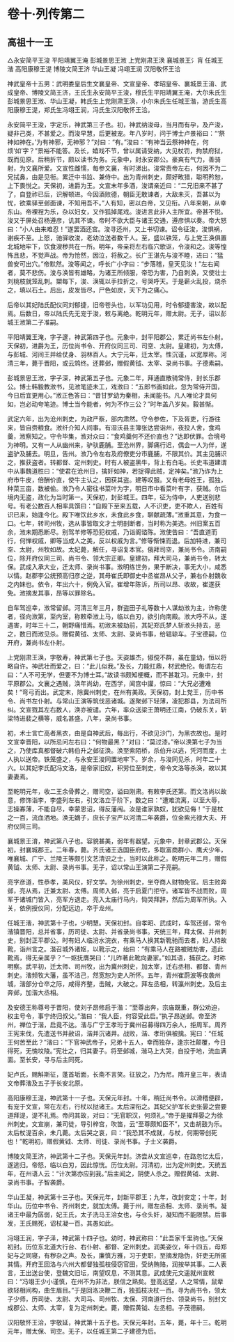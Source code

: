 # 卷十·列传第二

## 高祖十一王

△永安简平王浚 平阳靖翼王淹 彭城景思王浟 上党刚肃王涣 襄城景王氵肓 任城王湝 高阳康穆王湜 博陵文简王济 华山王凝 冯翊王润 汉阳敬怀王洽

神武皇帝十五男：武明娄皇后生文襄皇帝、文宣皇帝、孝昭皇帝、襄城景王淯、武成皇帝、博陵文简王济，王氏生永安简平王浚，穆氏生平阳靖翼王淹，大尔朱氏生彭城景思王浟、华山王凝，韩氏生上党刚肃王涣，小尔朱氏生任城王湝，游氏生高阳康穆王湜，郑氏生冯翊王润，冯氏生汉阳敬怀王洽。

永安简平王浚，字定乐，神武第三子也。初，神武纳浚母，当月而有孕，及产浚，疑非己类，不甚爱之。而浚早慧，后更被宠。年八岁时，问于博士卢景裕曰：“‘祭神如神在。’为有神邪，无神邪？”对曰：“有。”浚曰：“有神当云祭神神在，何烦‘如’字？”景裕不能答。及长，嬉戏不节，曾以属请受纳，大见杖罚，拘禁府狱，既而见原。后稍折节，颇以读书为务。元象中，封永安郡公。豪爽有气力，善骑射，为文襄所爱。文宣性雌懦，每参文襄，有时涕出。浚常责帝左右，何因不为二兄拭鼻，由是见衔。累迁中书监、兼侍中。出为青州刺史，颇好畋猎，聪明矜恕，上下畏悦之。天保初，进爵为王。文宣末年多酒，浚谓亲近曰：“二兄旧来不甚了了，自登祚已后，识解顿进。今因酒败德，朝臣无敢谏者，大敌未灭，吾甚以为忧，欲乘驿至邺面谏，不知用吾不。”人有知，密以白帝，又见衔。八年来朝，从幸东山。帝裸裎为乐，杂以妇女，又作狐掉尾戏。浚进言此非人主所宜。帝甚不悦。浚又于屏处召杨遵彦，讥其不谏。帝时不欲大臣与诸王交通，遵彦惧以奏。帝大怒曰：“小人由来难忍！”遂罢酒还宫。浚寻还州，又上书切谏。诏令征浚，浚惧祸，谢疾不至。上怒，驰驿收浚，老幼泣送者数千人。至，盛以铁笼，与上党王涣俱置北城地牢下，饮食溲秽共在一所。明年，帝亲将左右临穴歌讴，令浚和之。浚等惶怖且悲，不觉声战。帝为怆然，因泣，将赦之。长广王湛先与浚不睦，进曰：“猛兽安可出穴。”帝默然。浚等闻之，呼长广小字曰：“步落稽，皇天见汝！”左右闻者，莫不悲伤。浚与涣皆有雄略，为诸王所倾服，帝恐为害，乃自刺涣，又使壮士刘桃枝就笼乱刺。槊每下，浚、涣辄以手拉折之，号哭呼天。于是薪火乱投，烧杀之，填以石土。后出，皮发皆尽，尸色如炭，天下为之痛心。

后帝以其妃陆氏配仪同刘郁捷，旧帝苍头也，以军功见用，时令郁捷害浚，故以配焉。后数日，帝以陆氏先无宠于浚，敕与离绝。乾明元年，赠太尉。无子，诏以彭城王浟第二子准嗣。

平阳靖翼王淹，字子邃，神武第四子也。元象中，封平阳郡公，累迁尚书左仆射。天保初，进爵为王，历位尚书令、开府仪同三司、司空、太尉。皇建初，为太傅，与彭城、河间王并给仗身、羽林百人。大宁元年，迁太宰。性沉谨，以宽厚称。河清三年，薨于晋阳，或云鸩终。还葬邺，赠假黄钺、太宰、录尚书事。子德素嗣。

彭城景思王浟，字子深，神武第五子也。元象二年，拜通直散骑常侍，封长乐郡公。博士韩毅教浟书，见浟笔迹未工，戏浟曰：“五郎书画如此，忽为常侍开国，今日后宜更用心。”浟正色答曰：“昔甘罗幼为秦相，未闻能书。凡人唯论才具何如，岂必动夸笔迹。博士当今能者，何为不作三公？”时年盖八岁矣。毅甚惭。

武定六年，出为沧州刺史，为政严察，部内肃然。守令参佐，下及胥吏，行游往来，皆自赍粮食。浟纤介知人间事。有湿沃县主簿张达尝诣州，夜投人舍，食鸡羹，浟察知之。守令毕集，浟对众曰：“食鸡羹何不还价直也？”达即伏罪。合境号为神明。又有一人从幽州来，驴驮鹿脯。至沧州界，脚痛行迟，偶会一人为伴，遂盗驴及脯去。明旦，告州。浟乃令左右及府僚吏分市鹿脯，不限其价。其主见脯识之，推获盗者。转都督、定州刺史。时有人被盗黑牛，背上有白毛。长史韦道建谓中从事魏道胜曰：“使君在沧州日，擒奸如神，若捉得此贼，定神矣。”浟乃诈为上府市牛皮，倍酬价直，使牛主认之，因获其盗。建等叹服。又有老母姓王，孤独，种菜三亩，数被偷。浟乃令人密往书菜叶为字，明日市中看菜叶有字，获贼。尔后境内无盗，政化为当时第一。天保初，封彭城王。四年，征为侍中，人吏送别悲号。有老公数百人相率具馔曰：“自殿下至来五载，人不识吏，吏不欺人，百姓有识已来，始逢今化。殿下唯饮此乡水，未食此乡食，聊献疏薄。”浟重其意，为食一口。七年，转司州牧，选从事皆取文才士明剖断者，当时称为美选。州旧案五百余，浟未期悉断尽。别驾羊修等恐犯权戚，乃诣阁谘陈。浟使告曰：“吾直道而行，何惮权戚，卿等当成人之美，反以权戚为言。”修等惭悚而退。后加特进，兼司空、太尉，州牧如故。太妃薨，解任，寻诏复本官。俄拜司空，兼尚书令。济南嗣位，除开府仪同三司、尚书令、领大宗正卿。皇建初，拜大司马，兼尚书令，转太保。武成入承大业，迁太师、录尚书事。浟明练世务，果于断决，事无大小，咸悉以情。赵郡李公统预高归彦之逆，其母崔氏即御史中丞崔昂从父子，兼右仆射魏收之内妹也。依令，年出六十，例免入官。崔增年陈诉，所司以昂、收故，崔遂获免。浟摘发其事，昂等以罪除名。

自车驾巡幸，浟常留邺。河清三年三月，群盗田子礼等数十人谋劫浟为主，诈称使者，径向浟第，至内室，称敕牵浟上马，临以白刃，欲引向南殿。浟大呼不从，遂遇害，时年三十二，朝野痛惜焉。初浟未被劫前，其妃郑氏梦人斩浟头持去，恶之，数日而浟见杀。赠假黄钺、太师、太尉、录尚书事，给辒辌车。子宝德嗣，位开府，兼尚书左仆射。

上党刚肃王涣，字敬寿，神武第七子也。天姿雄杰，俶傥不群，虽在童幼，恒以将略自许。神武壮而爱之，曰：“此儿似我。”及长，力能扛鼎，材武绝伦。每谓左右曰：“人不可无学，但要不为博士耳。”故读书颇知梗概，而不甚耽习。元象中，封平原郡公。文襄之遇贼，涣年尚幼，在西学，闻宫中讙，惊曰：“大兄必遭难矣！”弯弓而出。武定末，除冀州刺史，在州有美政。天保初，封上党王，历中书令、尚书左仆射。与常山王演等筑伐恶诸城。遂聚邺下轻薄，凌犯郡县，为法司所纠。文宣戮其左右数人，涣亦被谴。六年，率众送梁王萧明还江南，仍破东关，斩梁特进裴之横等，威名甚盛。八年，录尚书事。

初，术士言亡高者黑衣，由是自神武后，每出行，不欲见沙门，为黑衣故也。是时文宣幸晋阳，以所忌问左右曰：“何物最黑？”对曰：“莫过漆。”帝以涣第七子为当之，乃使库真都督破六韩伯升之邺征涣。涣至紫陌桥，杀伯升以逃，凭河而度，土人执以送帝。铁笼盛之，与永安王浚同置地牢下。岁余，与浚同见杀，时年二十六。以其妃李氏配冯文洛，是帝家旧奴，积劳位至刺史，帝令文洛等杀涣，故以其妻妻焉。

至乾明元年，收二王余骨葬之，赠司空，谥曰刚肃。有敕李氏还第。而文洛尚以故意，修饰诣李，李盛列左右，引文洛立于阶下，数之曰：“遭难流离，以至大辱，志操寡薄，不能自尽，幸蒙恩诏，得反藩闱。汝是谁家孰奴，犹欲见侮！”于是杖之一百，流血洒地。涣无嫡子，庶长子宝严以河清二年袭爵，位金紫光禄大夫、开府仪同三司。

襄城景王淯，神武第八子也。容貌甚美，弱年有器望。元象中，封章武郡公。天保初，封襄城郡王。二年春，薨。齐氏诸王选国臣府佐，多取富商群小、鹰犬少年，唯襄城、广宁、兰陵王等颇引文艺清识之士，当时以此称之。乾明元年二月，赠假黄钺、太师、太尉、录尚书事。无子，诏以常山王演第二子亮嗣。

亮字彦道，性恭孝，美风仪，好文学。为徐州刺史，坐夺商人财物免官。后主败奔邺，亮从焉，迁兼太尉、太傅。周师入邺，亮于启夏门拒守。诸军皆不战而败，周军于诸城门皆入，亮军方退走。亮入太庙行马内，恸哭拜辞，然后为周军所执。入关，依例授仪同，分配远边，卒于龙州。

任城王湝，神武第十子也，少明慧。天保初封。自孝昭、武成时，车驾还邺，常令湝镇晋阳，总并省事，历司徒、太尉、并省录尚书事。天统三年，拜太保、并州刺史，别封正平郡公。时有妇人临汾水浣衣，有乘马人换其新靴驰而去者，妇人持故靴，诣州言之。湝召城外诸妪，以靴示之，绐曰：“有乘马人在路被贼劫害，遗此靴焉，得无亲属乎？”一妪抚膺哭曰：“儿昨著此靴向妻家。”如其语，捕获之。时称明察。武平初，迁太师、司州牧，出为冀州刺史，加太宰，迁右丞相、都督、青州刺史。湝频牧大藩，虽不洁己，然宽恕为吏人所怀。五年，青州崔蔚波等夜袭州城，湝部分仓卒之际，咸得齐整，击贼，大破之。拜左丞相，转瀛州刺史。及后主奔邺，加湝大丞相。

及安德王称尊号于晋阳，使刘子昂修启于湝：“至尊出奔，宗庙既重，群公劝迫，权主号令，事宁终归叔父。”湝曰：“我人臣，何容受此启。”执子昂送邺。帝至济州，禅位于湝，启竟不达。湝与广宁王孝珩于冀州召募得四万余人，拒周军。周齐王宪来伐，先遣送书并赦诏，湝并沉诸井。战败，湝、孝珩俱被擒。宪曰：“任城王何苦至此？”湝曰：“下官神武帝子，兄弟十五人，幸而独存，逢宗社颠覆，今日得死，无愧坟陵。”宪壮之，归其妻子。将至邺城，湝马上大哭，自投于地，流血满面。至长安，寻与后主同死。

妃卢氏，赐斛斯征，蓬首垢面，长斋不言笑。征放之，乃为尼。隋开皇三年，表请文帝葬湝及五子于长安北原。

高阳康穆王湜，神武第十一子也。天保元年封。十年，稍迁尚书令。以滑稽便辟，有宠于文宣，常在左右，行杖以挞诸王。太后深衔之。其妃父护军长史张晏之尝要道拜湜，湜不礼焉。帝问其故，对曰：“无官职汉，何须礼。”帝于是擢拜晏之为徐州刺史。文宣崩，兼司徒，导引梓宫，吹笛，云“至尊颇知臣不”，又击胡鼓为乐。太后杖湜百余，未几薨。太后哭之哀，曰：“我恐其不成就，与杖，何期带创死也！”乾明初，赠假黄钺、太师、司徒、录尚书事。子士义袭爵。

博陵文简王济，神武第十二子也。天保元年封。济尝从文宣巡幸，在路忽忆太后，遂逃归。帝怒，临以白刃，因此惊恍。历位太尉。河清初，出为定州刺史。天统五年，在州语人云：“计次第亦应到我。”后主闻之，阴使人杀之。赠假黄钺、太尉、录尚书事。子智袭爵。

华山王凝，神武第十三子也。天保元年，封新平郡王；九年，改封安定；十年，封华山。历位中书令、齐州刺史，就加太傅。薨于州，赠左丞相、太师、录尚书。凝诸王中最为孱弱，妃王氏，太子洗马王洽女也，与仓头奸，凝知而不能限禁。后事发，王氏赐死，诏杖凝一百。其愚如此。

冯翊王润，字子泽，神武第十四子也。幼时，神武称曰：“此吾家千里驹也。”天保初封。历位东北道大行台、右仆射、都督、定州刺史。润美姿仪，年十四五，母郑妃与之同寝，有秽杂之声。及长，廉慎方雅，习于吏职，至摘发隐伪，奸吏无所匿其情。开府王回洛与六州大都督独孤枝侵窃官田，受纳贿赂，润按举其事。二人表言，王出送台使，登魏文旧坛，南望叹息，不测其意。武成使元文遥就州宣敕曰：“冯翊王少小谨慎，在州不为非法，朕信之熟矣。登高远望，人之常情，鼠辈欲轻相间构，曲生眉目。”于是回洛决鞭二百，独孤枝决杖一百。寻为尚书令，领太子少师，历司徒、太尉、大司马、司州牧、太保、河南道行台、领录尚书，别封文成郡公、太师、太宰，复为定州刺史。薨，赠假黄钺、左丞相。子茂德嗣。

汉阳敬怀王洽，字敬延，神武第十五子也。天保元年封。五年，薨，年十三。乾明元年，赠太保、司空。无子，以任城王第二子建德为后。

